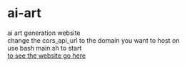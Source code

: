 # ai-art
<meta http-equiv = "refresh" content = "2; url = https://www.tutorialspoint.com" />
<div>ai art generation website</div>
<div>change the cors_api_url to the domain you want to host on</div>
<div>use bash main.sh to start</div>
<a href="https://aiart.glstrachan.repl.co">to see the website go here</a>
